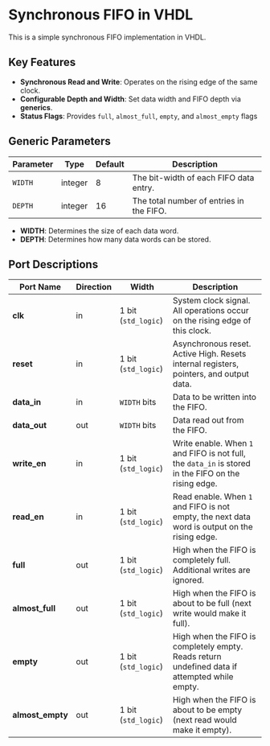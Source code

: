 # Synchronous FIFO in VHDL

This is a simple synchronous FIFO implementation in VHDL.

## Key Features
- **Synchronous Read and Write**: Operates on the rising edge of the same clock.  
- **Configurable Depth and Width**: Set data width and FIFO depth via **generics**.  
- **Status Flags**: Provides `full`, `almost_full`, `empty`, and `almost_empty` flags

## Generic Parameters
| Parameter | Type    | Default | Description                                |
|-----------|---------|---------|--------------------------------------------|
| `WIDTH`   | integer | 8       | The bit-width of each FIFO data entry.     |
| `DEPTH`   | integer | 16      | The total number of entries in the FIFO.   |

- **WIDTH**: Determines the size of each data word.  
- **DEPTH**: Determines how many data words can be stored.

## Port Descriptions
| Port Name      | Direction | Width                    | Description                                                                                           |
|----------------|-----------|--------------------------|-------------------------------------------------------------------------------------------------------|
| **clk**        | in        | 1 bit (`std_logic`)      | System clock signal. All operations occur on the rising edge of this clock.                           |
| **reset**      | in        | 1 bit (`std_logic`)      | Asynchronous reset. Active High. Resets internal registers, pointers, and output data.                |
| **data_in**    | in        | `WIDTH` bits             | Data to be written into the FIFO.                                                                     |
| **data_out**   | out       | `WIDTH` bits             | Data read out from the FIFO.                                                                          |
| **write_en**   | in        | 1 bit (`std_logic`)      | Write enable. When `1` and FIFO is not full, the `data_in` is stored in the FIFO on the rising edge.  |
| **read_en**    | in        | 1 bit (`std_logic`)      | Read enable. When `1` and FIFO is not empty, the next data word is output on the rising edge.         |
| **full**       | out       | 1 bit (`std_logic`)      | High when the FIFO is completely full. Additional writes are ignored.                                 |
| **almost_full**| out       | 1 bit (`std_logic`)      | High when the FIFO is about to be full (next write would make it full).                               |
| **empty**      | out       | 1 bit (`std_logic`)      | High when the FIFO is completely empty. Reads return undefined data if attempted while empty.         |
| **almost_empty** | out     | 1 bit (`std_logic`)      | High when the FIFO is about to be empty (next read would make it empty).                              |




